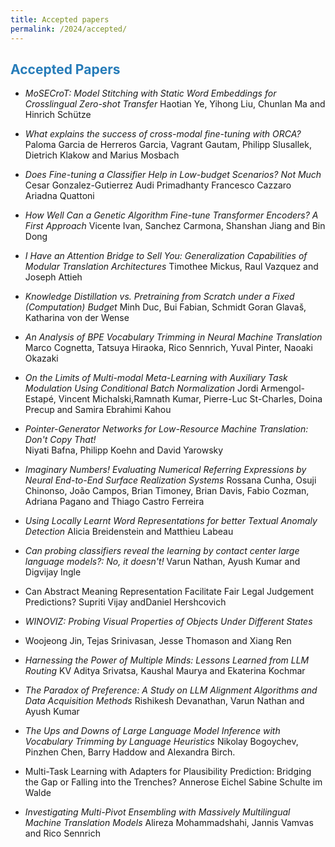 ```yaml
---
title: Accepted papers
permalink: /2024/accepted/
---
```


## <span style="color:#267CB9"> Accepted Papers </span>

- *MoSECroT: Model Stitching with Static Word Embeddings for Crosslingual Zero-shot Transfer*
Haotian	Ye, Yihong Liu, Chunlan Ma and Hinrich Schütze

- *What explains the success of cross-modal fine-tuning with ORCA?*	
Paloma	Garcia de Herreros Garcia, Vagrant	Gautam, Philipp Slusallek, Dietrich Klakow and Marius Mosbach

- *Does Fine-tuning a Classifier Help in Low-budget Scenarios? Not Much*	
Cesar Gonzalez-Gutierrez	Audi	Primadhanty	Francesco	Cazzaro	Ariadna	Quattoni		

- *How Well Can a Genetic Algorithm Fine-tune Transformer Encoders? A First Approach*	Vicente Ivan, Sanchez Carmona, Shanshan Jiang and Bin Dong					

- *I Have an Attention Bridge to Sell You: Generalization Capabilities of Modular Translation Architectures*
Timothee Mickus, Raul Vazquez and Joseph Attieh			

- *Knowledge Distillation vs. Pretraining from Scratch under a Fixed (Computation) Budget*	Minh Duc, Bui Fabian, Schmidt Goran	Glavaš, 	Katharina von der Wense

- *An Analysis of BPE Vocabulary Trimming in Neural Machine Translation*
Marco Cognetta, Tatsuya	Hiraoka, Rico Sennrich,	Yuval Pinter, Naoaki Okazaki

- *On the Limits of Multi-modal Meta-Learning with Auxiliary Task Modulation Using Conditional Batch Normalization*
Jordi	Armengol-Estapé, Vincent Michalski,Ramnath Kumar, Pierre-Luc St-Charles, Doina	Precup and Samira Ebrahimi Kahou			

- *Pointer-Generator Networks for Low-Resource Machine Translation: Don't Copy That!*	
Niyati	Bafna, Philipp	Koehn and David	Yarowsky

- *Imaginary Numbers! Evaluating Numerical Referring Expressions by Neural End-to-End Surface Realization Systems*
Rossana	Cunha, Osuji Chinonso, João Campos, Brian Timoney, Brian Davis, Fabio Cozman,	Adriana Pagano and Thiago Castro Ferreira

- *Using Locally Learnt Word Representations for better Textual Anomaly Detection*
Alicia	Breidenstein and Matthieu Labeau

- *Can probing classifiers reveal the learning by contact center large language models?: No, it doesn't!*
Varun Nathan, Ayush Kumar and Digvijay Ingle

- Can Abstract Meaning Representation Facilitate Fair Legal Judgement Predictions?	Supriti Vijay andDaniel Hershcovich

- *WINOVIZ: Probing Visual Properties of Objects Under Different States*
- Woojeong Jin,	Tejas Srinivasan, Jesse Thomason and Xiang Ren

- *Harnessing the Power of Multiple Minds: Lessons Learned from LLM Routing*
KV Aditya Srivatsa, Kaushal Maurya and Ekaterina Kochmar	

- *The Paradox of Preference: A Study on LLM Alignment Algorithms and Data Acquisition Methods*
Rishikesh Devanathan, Varun	Nathan	and Ayush Kumar

- *The Ups and Downs of Large Language Model Inference with Vocabulary Trimming by Language Heuristics*
Nikolay	Bogoychev, Pinzhen Chen, Barry Haddow and Alexandra	Birch.

- Multi-Task Learning with Adapters for Plausibility Prediction: Bridging the Gap or Falling into the Trenches?
Annerose Eichel	Sabine Schulte im Walde		

- *Investigating Multi-Pivot Ensembling with Massively Multilingual Machine Translation Models*
Alireza	Mohammadshahi, Jannis Vamvas and Rico	Sennrich
